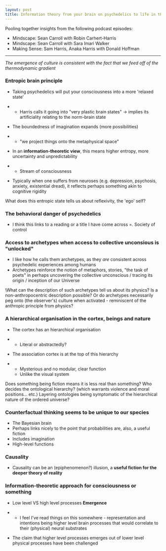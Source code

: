 ```yaml
---
layout: post
title: Information theory from your brain on psychedelics to life in the universe
---
```




Pooling together insights from the following podcast episodes: 

* Mindscape: Sean Carroll with Robin Carhert-Harris
* Mindscape: Sean Carroll with Sara Imari Walker
* Making Sense: Sam Harris, Anaka Harris with Donald Hoffman

---

 *The emergence of culture is consistent with the fact that we feed off of the thermodynamic gradient*



### **Entropic brain principle**

- Taking psychedelics will put your consciousness into a more 'relaxed state' 

- - Harris calls it going into "very plastic brain states" -> implies its artificiality relating to the norm-brain state

- The boundedness of     imagination expands (more possibilities)

- - "we project things    onto the metaphysical space" 

- In an **information-theoretic view**, this means higher     entropy, more uncertainty and unpredictability 

- - Stream of consciousness 

- Typically when one suffers     from neuroses (e.g. depression, psychosis, anxiety, existential dread), it     reflects perhaps something akin to cognitive rigidity 

 What does this entropic state tells us about reflexivity, the 'ego' self? 

 

### **The behavioral danger of psychedelics** 

- I think this links to a     reading or a title I have come across =. Society of control

 

### **Access to archetypes when access to collective unconsious is "unlocked"** 

- I like how he calls them archetypes, as they *are* consistent across psychedelic experiences among humans 
- Archetypes reinforce the notion of metaphors, stories, "the task of poets" in perhaps     uncovering the collective unconscious / tracing its origin / inception of     our Universe

\What can the description of such archetypes tell us about its physics? Is a non-anthropocentric description possible? Or do archetypes necessarily peg onto (the observer's) culture when activated - reminiscent of the anthropic principle from physics?

 

### **A hierarchical organisation in the cortex, beings and nature**

- The cortex has an hierarchical organisation

- - Literal or abstractedly? 

- The association cortex is at the top of this hierarchy

- - Mysterious and no modular, clear function 
  - Unlike the visual system 

Does something being fiction means it is less real than something? Who decides the ontological hierarchy? (which warrants violence and moral positions… etc.) Layering ontologies being symptomatic of the hierarchical nature of the ordered universe? 

 

### **Counterfactual thinking seems to be unique to our species**

- The Bayesian brain 
- Perhaps links nicely to the point that probabilities are, also, a useful fiction 
- Includes imagination 
- High-level functions 

  

### **Causality**

- Causality can be an (epiphenomenon?) illusion, a **useful fiction for the deeper theory of reality**

 

### **Information-theoretic approach for consciousness or something**

- Low level VS high level processes **Emergence**     

- - I feel I've read things on this somewhere - representation and intentions being higher level      brain processes that would correlate to their (physical) neural substrates

* The claim that higher level processes emerges out of lower level physical processes have been     challenged

 